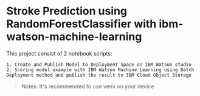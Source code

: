 # Stroke Prediction using RandomForestClassifier with ibm-watson-machine-learning

This project consist of 2 notebook scripts:
```
1. Create and Publish Model to Deployment Space on IBM Watson studio
2. Scoring model example with IBM Watson Machine Learning using Batch Deployment method and publish the result to IBM Cloud Object Storage
```

> Notes: It's recommended to use venv on your device